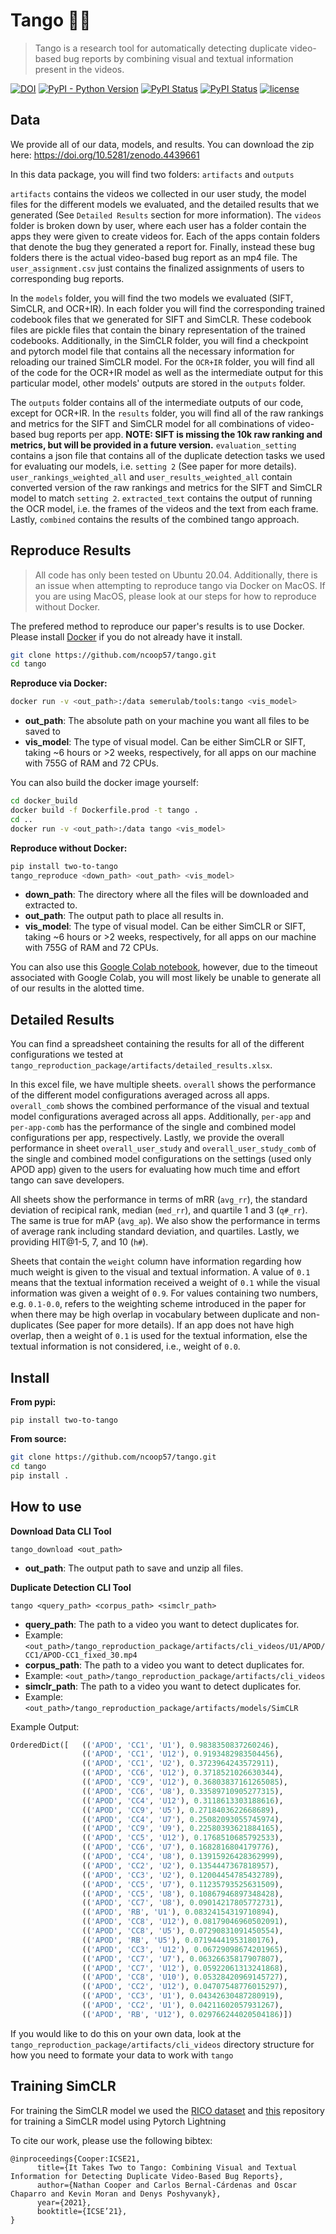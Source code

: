 # Tango 🕺💃
> Tango is a research tool for automatically detecting duplicate video-based bug reports by combining visual and textual information present in the videos.


[![DOI](https://zenodo.org/badge/DOI/10.5281/zenodo.4453765.svg)](https://doi.org/10.5281/zenodo.4453765)
[![PyPI - Python Version](https://img.shields.io/pypi/pyversions/two-to-tango)](https://pypi.org/project/two-to-tango/)
[![PyPI Status](https://badge.fury.io/py/two-to-tango.svg)](https://badge.fury.io/py/two-to-tango)
[![PyPI Status](https://pepy.tech/badge/two-to-tango)](https://pepy.tech/project/two-to-tango)
[![license](https://img.shields.io/badge/License-Apache%202.0-blue.svg)](https://github.com/ncoop57/tango/blob/main/LICENSE)

## Data



We provide all of our data, models, and results. You can download the zip here: https://doi.org/10.5281/zenodo.4439661

In this data package, you will find two folders: `artifacts` and `outputs`

`artifacts` contains the videos we collected in our user study, the model files for the different models we evaluated, and the detailed results that we generated (See `Detailed Results` section for more information). The `videos` folder is broken down by user, where each user has a folder contain the apps they were given to create videos for. Each of the apps contain folders that denote the bug they generated a report for. Finally, instead these bug folders there is the actual video-based bug report as an mp4 file. The `user_assignment.csv` just contains the finalized assignments of users to corresponding bug reports.

In the `models` folder, you will find the two models we evaluated (SIFT, SimCLR, and OCR+IR). In each folder you will find the corresponding trained codebook files that we generated for SIFT and SimCLR. These codebook files are pickle files that contain the binary representation of the trained codebooks. Additionally, in the SimCLR folder, you will find a checkpoint and pytorch model file that contains all the necessary information for reloading our trained SimCLR model. For the `OCR+IR` folder, you will find all of the code for the OCR+IR model as well as the intermediate output for this particular model, other models' outputs are stored in the `outputs` folder.

The `outputs` folder contains all of the intermediate outputs of our code, except for OCR+IR. In the `results` folder, you will find all of the raw rankings and metrics for the SIFT and SimCLR model for all combinations of video-based bug reports per app. **NOTE: SIFT is missing the 10k raw ranking and metrics, but will be provided in a future version.** `evaluation_setting` contains a json file that contains all of the duplicate detection tasks we used for evaluating our models, i.e. `setting 2` (See paper for more details). `user_rankings_weighted_all` and `user_results_weighted_all` contain converted version of the raw rankings and metrics for the SIFT and SimCLR model to match `setting 2`. `extracted_text` contains the output of running the OCR model, i.e. the frames of the videos and the text from each frame. Lastly, `combined` contains the results of the combined tango approach.

## Reproduce Results
> All code has only been tested on Ubuntu 20.04. Additionally, there is an issue when attempting to reproduce tango via Docker on MacOS. If you are using MacOS, please look at our steps for how to reproduce without Docker.

The prefered method to reproduce our paper's results is to use Docker. Please install [Docker](https://docs.docker.com/get-docker/) if you do not already have it install.
```bash
git clone https://github.com/ncoop57/tango.git
cd tango
```

**Reproduce via Docker:**
```bash
docker run -v <out_path>:/data semerulab/tools:tango <vis_model>
```
* **out_path**: The absolute path on your machine you want all files to be saved to
* **vis_model**: The type of visual model. Can be either SimCLR or SIFT, taking ~6 hours or >2 weeks, respectively, for all apps on our machine with 755G of RAM and 72 CPUs.

You can also build the docker image yourself:
```bash
cd docker_build
docker build -f Dockerfile.prod -t tango .
cd ..
docker run -v <out_path>:/data tango <vis_model>
```

**Reproduce without Docker:**
```bash
pip install two-to-tango
tango_reproduce <down_path> <out_path> <vis_model>
```
* **down_path**: The directory where all the files will be downloaded and extracted to.
* **out_path**: The output path to place all results in.
* **vis_model**: The type of visual model. Can be either SimCLR or SIFT, taking ~6 hours or >2 weeks, respectively, for all apps on our machine with 755G of RAM and 72 CPUs.

You can also use this [Google Colab notebook](https://colab.research.google.com/drive/128l3qK_cogDM38ApHM1lzwrCklo5bdhs?usp=sharing), however, due to the timeout associated with Google Colab, you will most likely be unable to generate all of our results in the alotted time.

## Detailed Results

You can find a spreadsheet containing the results for all of the different configurations we tested at `tango_reproduction_package/artifacts/detailed_results.xlsx`.

In this excel file, we have multiple sheets. `overall` shows the performance of the different model configurations averaged across all apps. `overall_comb` shows the combined performance of the visual and textual model configurations averaged across all apps. Additionally, `per-app` and `per-app-comb` has the performance of the single and combined model configurations per app, respectively. Lastly, we provide the overall performance in sheet `overall_user_study` and `overall_user_study_comb` of the single and combined model configurations on the settings (used only APOD app) given to the users for evaluating how much time and effort tango can save developers.

All sheets show the performance in terms of mRR (`avg_rr`), the standard deviation of recipical rank, median (`med_rr`), and quartile 1 and 3 (`q#_rr`). The same is true for mAP (`avg_ap`). We also show the performance in terms of average rank including standard deviation, and quartiles. Lastly, we providing HIT@1-5, 7, and 10 (`h#`).

Sheets that contain the `weight` column have information regarding how much weight is given to the visual and textual information. A value of `0.1` means that the textual information received a weight of `0.1` while the visual information was given a weight of `0.9`. For values containing two numbers, e.g. `0.1-0.0`, refers to the weighting scheme introduced in the paper for when there may be high overlap in vocabulary between duplicate and non-duplicates (See paper for more details). If an app does not have high overlap, then a weight of `0.1` is used for the textual information, else the textual information is not considered, i.e., weight of `0.0`.

## Install

**From pypi:**

`pip install two-to-tango`

**From source:**
```bash
git clone https://github.com/ncoop57/tango.git
cd tango
pip install .
```

## How to use

**Download Data CLI Tool**

`tango_download <out_path>`
* **out_path**: The output path to save and unzip all files.

**Duplicate Detection CLI Tool**

`tango <query_path> <corpus_path> <simclr_path>`
* **query_path**: The path to a video you want to detect duplicates for.
 * Example: `<out_path>/tango_reproduction_package/artifacts/cli_videos/U1/APOD/CC1/APOD-CC1_fixed_30.mp4`
* **corpus_path**: The path to a video you want to detect duplicates for.
 * Example: `<out_path>/tango_reproduction_package/artifacts/cli_videos`
* **simclr_path**: The path to a video you want to detect duplicates for.
 * Example: `<out_path>/tango_reproduction_package/artifacts/models/SimCLR`

Example Output:
```python
OrderedDict([   (('APOD', 'CC1', 'U1'), 0.9838350837260246),
                (('APOD', 'CC1', 'U12'), 0.9193482983504456),
                (('APOD', 'CC1', 'U2'), 0.3723964243572911),
                (('APOD', 'CC6', 'U12'), 0.3718521026630344),
                (('APOD', 'CC9', 'U12'), 0.36803837161265085),
                (('APOD', 'CC6', 'U8'), 0.33589710905277315),
                (('APOD', 'CC4', 'U12'), 0.3118613303188616),
                (('APOD', 'CC9', 'U5'), 0.2718403622668689),
                (('APOD', 'CC4', 'U7'), 0.25082093055745974),
                (('APOD', 'CC9', 'U9'), 0.22580393621884165),
                (('APOD', 'CC5', 'U12'), 0.1768510685792533),
                (('APOD', 'CC6', 'U7'), 0.1682816804179776),
                (('APOD', 'CC4', 'U8'), 0.13915926428362999),
                (('APOD', 'CC2', 'U2'), 0.1354447367818957),
                (('APOD', 'CC3', 'U2'), 0.12004454785432789),
                (('APOD', 'CC5', 'U7'), 0.11235793525631509),
                (('APOD', 'CC5', 'U8'), 0.10867946897348428),
                (('APOD', 'CC7', 'U8'), 0.09014217805772731),
                (('APOD', 'RB', 'U1'), 0.08324154319710894),
                (('APOD', 'CC8', 'U12'), 0.08179046960502091),
                (('APOD', 'CC8', 'U5'), 0.07290831091450554),
                (('APOD', 'RB', 'U5'), 0.07194441953180176),
                (('APOD', 'CC3', 'U12'), 0.06729098674201965),
                (('APOD', 'CC7', 'U7'), 0.06326635817907807),
                (('APOD', 'CC7', 'U12'), 0.05922061313241868),
                (('APOD', 'CC8', 'U10'), 0.05328420969145727),
                (('APOD', 'CC2', 'U12'), 0.04707548776015297),
                (('APOD', 'CC3', 'U1'), 0.04342630487280919),
                (('APOD', 'CC2', 'U1'), 0.04211602057931267),
                (('APOD', 'RB', 'U12'), 0.029766244020504186)])
```

If you would like to do this on your own data, look at the `tango_reproduction_package/artifacts/cli_videos` directory structure for how you need to formate your data to work with `tango`

## Training SimCLR
For training the SimCLR model we used the [RICO dataset](https://interactionmining.org/rico) and [this](https://github.com/dthiagarajan/simclr_pytorch) repository for training a SimCLR model using Pytorch Lightning

To cite our work, please use the following bibtex:

```
@inproceedings{Cooper:ICSE21,
      title={It Takes Two to Tango: Combining Visual and Textual Information for Detecting Duplicate Video-Based Bug Reports}, 
      author={Nathan Cooper and Carlos Bernal-Cárdenas and Oscar Chaparro and Kevin Moran and Denys Poshyvanyk},
      year={2021},
      booktitle={ICSE’21},
}
```
